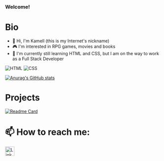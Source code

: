### Welcome!

# Bio
- 👋 Hi, I'm Kamell (this is my Internet's nickname)
- 🎮 I'm interested in RPG games, movies and books
- 🌱 I'm currently still learning HTML and CSS, but I am on the way to work as a Full Stack Developer

![HTML](https://img.shields.io/badge/HTML5-E34F26?style=for-the-badge&logo=html5&logoColor=white)
![CSS](https://img.shields.io/badge/CSS3-1572B6?style=for-the-badge&logo=css3&logoColor=white)

[![Anurag's GitHub stats](https://github-readme-stats.vercel.app/api?username=KamellDev&show_icons=true&theme=radical)](https://github.com/anuraghazra/github-readme-stats)

# Projects

[![Readme Card](https://github-readme-stats.vercel.app/api/pin/?username=KamellDev&repo=github-readme-stats)](https://github.com/anuraghazra/github-readme-stats)

# 📫 How to reach me:

[<img src='https://img.shields.io/badge/LinkedIn-0077B5?style=for-the-badge&logo=linkedin&logoColor=white' alt='Linkedin' height='30'>](https://www.linkedin.com/in/fernandabentosales/)

<!--
**KamellDev/KamellDev** is a ✨ _special_ ✨ repository because its `README.md` (this file) appears on your GitHub profile.

Here are some ideas to get you started:

- 🔭 I’m currently working on ...
- 🌱 I’m currently learning ...
- 👯 I’m looking to collaborate on ...
- 🤔 I’m looking for help with ...
- 💬 Ask me about ...
- 📫 How to reach me: ...
- 😄 Pronouns: ...
- ⚡ Fun fact: ...
-->
